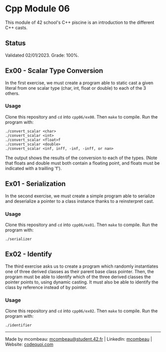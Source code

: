 # Cpp Module 06

This module of 42 school's C++ piscine is an introduction to the different C++ casts.

## Status
Validated 02/01/2023. Grade: 100%.

## Ex00 - Scalar Type Conversion
In the first exercise, we must create a program able to static cast a given literal from one scalar type (char, int, float or double) to each of the 3 others.

### Usage
Clone this repository and `cd` into `cpp06/ex00`. Then `make` to compile. Run the program with:

```
./convert_scalar <char>
./convert_scalar <int>
./convert_scalar <float>f
./convert_scalar <double>
./convert_scalar <inf, inff, -inf, -inff, or nan>
```
The output shows the results of the conversion to each of the types. (Note that floats and double must both contain a floating point, and floats must be indicated with a trailling 'f').

## Ex01 - Serialization
In the second exercise, we must create a simple program able to serialize and deserialize a pointer to a class instance thanks to a reinsterpret cast.

### Usage
Clone this repository and `cd` into `cpp06/ex01`. Then `make` to compile. Run the program with:

```
./serializer
```

## Ex02 - Identify
The third exercise asks us to create a program which randomly instantiates one of three derived classes as their parent base class pointer. Then, the program must be able to identify which of the three derived classes the pointer points to, using dynamic casting. It must also be able to identify the class by reference instead of by pointer.

### Usage
Clone this repository and `cd` into `cpp06/ex02`. Then `make` to compile. Run the program with:

```
./identifier
```

---
Made by mcombeau: mcombeau@student.42.fr | LinkedIn: [mcombeau](https://www.linkedin.com/in/mia-combeau-86653420b/) | Website: [codequoi.com](https://www.codequoi.com)
